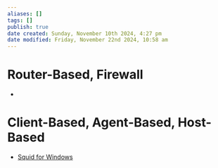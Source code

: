 ```yaml
---
aliases: []
tags: []
publish: true
date created: Sunday, November 10th 2024, 4:27 pm
date modified: Friday, November 22nd 2024, 10:58 am
---
```


# Router-Based, Firewall

- 

# Client-Based, Agent-Based, Host-Based

- [Squid for Windows](https://squid.diladele.com/)